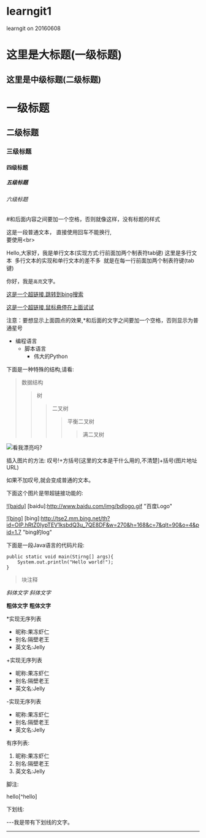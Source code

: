 # learngit1

learngit on 20160608

这里是大标题(一级标题)
=

这里是中级标题(二级标题)
-

# 一级标题
## 二级标题
### 三级标题
#### 四级标题
##### 五级标题
###### 六级标题

#和后面内容之间要加一个空格，否则就像这样，没有标题的样式


这是一段普通文本，
直接使用回车不能换行,<br>
要使用\<br>

  
  Hello,大家好，我是单行文本(实现方式:行前面加两个制表符tab键)
  这里是多行文本
  多行文本的实现和单行文本的差不多
  就是在每一行前面加两个制表符键(tab键)

你好，我是`高亮`文字。

[这是一个超链接,跳转到bing搜索](http://www.bing.com)

[这是一个超链接,鼠标悬停在上面试试](http://www.bing.com "悬停显示")


注意：要想显示上面圆点的效果,*和后面的文字之间要加一个空格，否则显示为普通星号

* 编程语言
	* 脚本语言
		* 伟大的Python

下面是一种特殊的结构,请看:
>数据结构
>>树
>>>二叉树
>>>>平衡二叉树
>>>>>满二叉树

![看我漂亮吗?](http://mmbiz.qpic.cn/mmbiz/gugMAt70dZpiaWVFQUic0VW0gKESHCYR5PNxWKuVYrx9dvhd1OZSsOW8DbRXLzT8EaR9hQK0p3uyebOSuvoMVanQ/640?tp=webp&wxfrom=5&wx_lazy=1 "鼠标指上去显示的文字.")

插入图片的方法:
叹号!+方括号[这里的文本是干什么用的,不清楚]+括号(图片地址URL)

如果不加叹号,就会变成普通的文本。

下面这个图片是带超链接功能的:

[![baidu]](http://baidu.com)
[baidu]:http://www.baidu.com/img/bdlogo.gif "百度Logo"

[![bing]](http://www.bing.com)
[bing]:http://tse2.mm.bing.net/th?id=OIP.hRtZ0IypTEV1ksbdQ3u_7QE8DF&w=270&h=168&c=7&qlt=90&o=4&pid=1.7 "bing的log"

下面是一段Java语言的代码片段:

```
public static void main(Stirng[] args){
	System.out.println("Hello world!");
}
```

>块注释

*斜体文字*
_斜体文字_

**粗体文字**
__粗体文字__

*实现无序列表
* 昵称:果冻虾仁
* 别名:隔壁老王
* 英文名:Jelly

+实现无序列表
+ 昵称:果冻虾仁
+ 别名:隔壁老王
+ 英文名:Jelly

-实现无序列表
- 昵称:果冻虾仁
- 别名:隔壁老王
- 英文名:Jelly

有序列表:

1. 昵称:果冻虾仁
2. 别名:隔壁老王
3. 英文名:Jelly

脚注:

hello[^hello]

下划线:

---我是带有下划线的文字。

---
